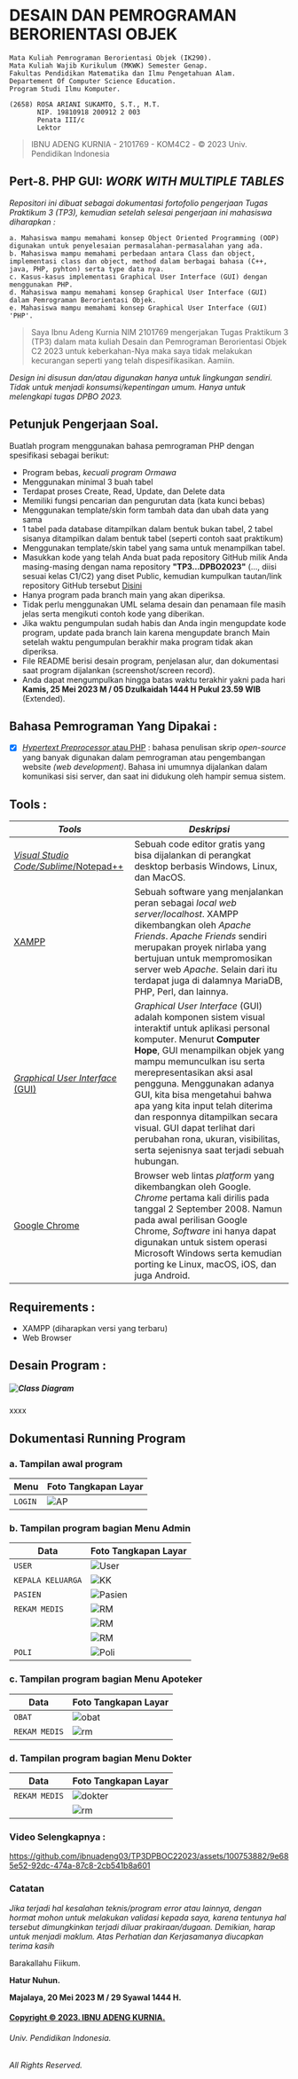 # DESAIN DAN PEMROGRAMAN BERORIENTASI OBJEK 
```
Mata Kuliah Pemrograman Berorientasi Objek (IK290).
Mata Kuliah Wajib Kurikulum (MKWK) Semester Genap.
Fakultas Pendidikan Matematika dan Ilmu Pengetahuan Alam.
Departement Of Computer Science Education. 
Program Studi Ilmu Komputer.

(2658) ROSA ARIANI SUKAMTO, S.T., M.T.
       NIP. 19810918 200912 2 003
       Penata III/c
       Lektor
```
> IBNU ADENG KURNIA - 2101769 - KOM4C2 - © 2023 Univ. Pendidikan Indonesia

## Pert-8. PHP GUI: *WORK WITH MULTIPLE TABLES*
*Repositori ini dibuat sebagai dokumentasi fortofolio pengerjaan Tugas Praktikum 3 (TP3), kemudian setelah selesai pengerjaan ini mahasiswa diharapkan :*
```
a. Mahasiswa mampu memahami konsep Object Oriented Programming (OOP) digunakan untuk penyelesaian permasalahan-permasalahan yang ada.
b. Mahasiswa mampu memahami perbedaan antara Class dan object, implementasi class dan object, method dalam berbagai bahasa (C++, java, PHP, pyhton) serta type data nya.
c. Kasus-kasus implementasi Graphical User Interface (GUI) dengan menggunakan PHP. 
d. Mahasiswa mampu memahami konsep Graphical User Interface (GUI) dalam Pemrograman Berorientasi Objek.
e. Mahasiswa mampu memahami konsep Graphical User Interface (GUI) 'PHP'.
```

> Saya Ibnu Adeng Kurnia NIM 2101769 mengerjakan Tugas Praktikum 3 (TP3) dalam mata kuliah Desain dan Pemrograman Berorientasi Objek C2 2023
	untuk keberkahan-Nya maka saya tidak melakukan kecurangan seperti yang telah dispesifikasikan. 
	Aamiin.

*Design ini disusun dan/atau digunakan hanya untuk lingkungan sendiri.
	Tidak untuk menjadi konsumsi/kepentingan umum.
	Hanya untuk melengkapi tugas DPBO 2023.*


## Petunjuk Pengerjaan Soal.
Buatlah program menggunakan bahasa pemrograman PHP dengan spesifikasi sebagai berikut:
- Program bebas, *kecuali program Ormawa*
- Menggunakan minimal 3 buah tabel
- Terdapat proses Create, Read, Update, dan Delete data
- Memiliki fungsi pencarian dan pengurutan data (kata kunci bebas)
- Menggunakan template/skin form tambah data dan ubah data yang sama
- 1 tabel pada database ditampilkan dalam bentuk bukan tabel, 2 tabel sisanya ditampilkan dalam bentuk tabel (seperti contoh saat praktikum)
- Menggunakan template/skin tabel yang sama untuk menampilkan tabel.
- Masukkan kode yang telah Anda buat pada repository GitHub milik Anda masing-masing dengan nama repository **"TP3...DPBO2023"** (..., diisi sesuai kelas C1/C2) yang diset Public, kemudian kumpulkan tautan/link repository GitHub tersebut [Disini](https://forms.gle/rvb1hKxbQVuYNbhKA) 
- Hanya program pada branch main yang akan diperiksa.
- Tidak perlu menggunakan UML selama desain dan penamaan file masih jelas serta mengikuti contoh kode yang diberikan.
- Jika waktu pengumpulan sudah habis dan Anda ingin mengupdate kode program, update pada branch lain karena mengupdate branch Main setelah waktu pengumpulan berakhir maka program tidak akan diperiksa.
- File README berisi desain program, penjelasan alur, dan dokumentasi saat program dijalankan (screenshot/screen record).
- Anda dapat mengumpulkan hingga batas waktu terakhir yakni pada hari **Kamis, 25 Mei 2023 M / 05 Dzulkaidah 1444 H Pukul 23.59 WIB** (Extended).

## Bahasa Pemrograman Yang Dipakai :
- [X] [*Hypertext Preprocessor* atau PHP](https://www.hostinger.co.id/tutorial/apa-itu-php/) : bahasa penulisan skrip *open-source* yang banyak digunakan dalam pemrograman atau pengembangan website *(web development)*. Bahasa ini umumnya dijalankan dalam komunikasi sisi server, dan saat ini didukung oleh hampir semua sistem.


## Tools :
| *Tools* | *Deskripsi* |
| --- | --- |
| [*Visual Studio Code/Sublime*/Notepad++](https://www.gramedia.com/best-seller/text-editor-terbaik-programmer/) | Sebuah code editor gratis yang bisa dijalankan di perangkat desktop berbasis Windows, Linux, dan MacOS. |
| [XAMPP](https://www.jogjahost.co.id/blog/xampp-adalah/)  | Sebuah software yang menjalankan peran sebagai *local web server/localhost*. XAMPP dikembangkan oleh *Apache Friends*. *Apache Friends* sendiri merupakan proyek nirlaba yang bertujuan untuk mempromosikan server web *Apache*. Selain dari itu terdapat juga di dalamnya MariaDB, PHP, Perl, dan lainnya. |
| [*Graphical User Interface* (GUI)](https://bakai.uma.ac.id/2022/09/12/apa-itu-graphical-user-interface-bagaimana-cara-kerjanya/) | *Graphical User Interface* (GUI) adalah komponen sistem visual interaktif untuk aplikasi personal komputer. Menurut **Computer Hope**, GUI menampilkan objek yang mampu memunculkan isu serta merepresentasikan aksi asal pengguna. Menggunakan adanya GUI, kita bisa mengetahui bahwa apa yang kita input telah diterima dan responnya ditampilkan secara visual. GUI dapat terlihat dari perubahan rona, ukuran, visibilitas, serta sejenisnya saat terjadi sebuah hubungan. |
| [Google Chrome](https://dianisa.com/pengertian-google-chrome/) | Browser web lintas *platform* yang dikembangkan oleh Google. *Chrome* pertama kali dirilis pada tanggal 2 September 2008. Namun pada awal perilisan Google Chrome, *Software* ini hanya dapat digunakan untuk sistem operasi Microsoft Windows serta kemudian porting ke Linux, macOS, iOS, dan juga Android. |

## Requirements : 
+ XAMPP (diharapkan versi yang terbaru)
+ Web Browser

## Desain Program :
##### ![Class Diagram](/screenshot/UMLLP7.png "1")
xxxx

## Dokumentasi Running Program
### a. Tampilan awal program
| Menu | Foto Tangkapan Layar |
| --- | --- |
| `LOGIN` | ![AP](/ss/login.png "1") |

### b. Tampilan program bagian Menu Admin
| Data | Foto Tangkapan Layar |
| --- | --- |
| `USER` | ![User](/ss/admin/admin-user.png "1") |
| `KEPALA KELUARGA` | ![KK](/ss/admin/admin-kk.png "1") |
| `PASIEN` | ![Pasien](/ss/admin/admin-pasien.png "1") |
| `REKAM MEDIS` | ![RM](/ss/admin/admin-rm1.png "1") |
|               | ![RM](/ss/admin/admin-rm2.png "2") |
|               | ![RM](/ss/admin/admin-rm3.png "3") |
| `POLI` | ![Poli](/ss/admin/admin-poli.png "1") |

### c. Tampilan program bagian Menu Apoteker
| Data | Foto Tangkapan Layar |
| --- | --- |
| `OBAT` | ![obat](/ss/apoteker/apoteker-obat.png "1") |
| `REKAM MEDIS` | ![rm](/ss/apoteker/apoteker-rm.png "1") |

### d. Tampilan program bagian Menu Dokter
| Data | Foto Tangkapan Layar |
| --- | --- |
| `REKAM MEDIS` | ![dokter](/ss/dokter/dokter.png "1") |
|               | ![rm](/ss/dokter/dokter-rm.png "1") |

### Video Selengkapnya :
https://github.com/ibnuadeng03/TP3DPBOC22023/assets/100753882/9e685e52-92dc-474a-87c8-2cb541b8a601


### **Catatan**
*Jika terjadi hal kesalahan teknis/program error atau lainnya, dengan hormat mohon untuk melakukan validasi kepada saya, karena tentunya hal tersebut dimungkinkan terjadi diluar prakiraan/dugaan. Demikian, harap untuk menjadi maklum. Atas Perhatian dan Kerjasamanya diucapkan terima kasih*

Barakallahu Fiikum.

**Hatur Nuhun.**

**Majalaya, 20 Mei 2023 M / 29 Syawal 1444 H.**


#### [Copyright © 2023. IBNU ADENG KURNIA.](https://me-qr.com/id/entry/vcard/MjuIan4)
###### Univ. Pendidikan Indonesia.
###### All Rights Reserved.
